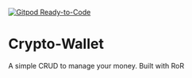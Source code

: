 [![Gitpod Ready-to-Code](https://img.shields.io/badge/Gitpod-Ready--to--Code-blue?logo=gitpod)](https://gitpod.io/#https://github.com/LuanColeto/Crypto-Wallet) 

# Crypto-Wallet
A simple CRUD to manage your money. Built with RoR
